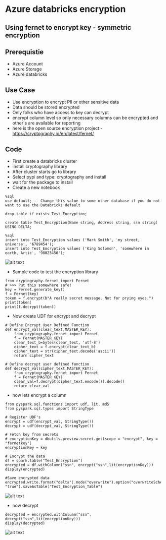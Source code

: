 # Azure databricks encryption

## Using fernet to encrypt key - symmetric encryption

## Prerequistie

- Azure Account
- Azure Storage
- Azure databricks

## Use Case

- Use encryption to encrypt PII or other sensitive data
- Data should be stored encrypted
- Only folks who have access to key can decrypt
- encrypt column level so only necessary columns can be encrypted and other's are available for reporting
- here is the open source encryption project - https://cryptography.io/en/latest/fernet/

## Code

- First create a databricks cluster
- install cryptography library
- After cluster starts go to library
- Select pypi and type: cryptography and install
- wait for the package to install
- Create a new notebook

```
%sql 
use default; -- Change this value to some other database if you do not want to use the Databricks default

drop table if exists Test_Encryption;

create table Test_Encryption(Name string, Address string, ssn string) USING DELTA;
```

```
%sql
insert into Test_Encryption values ('Mark Smith', 'my street, universe', '6789454');
insert into Test_Encryption values ('King Solomon', 'somewhere in earth, Artic', '98023456');
```

![alt text](https://github.com/balakreshnan/Samples2021/blob/main/adb/images/fernet1.jpg "Service Health")

- Sample code to test the encryption library

```
from cryptography.fernet import Fernet
# >>> Put this somewhere safe!
key = Fernet.generate_key()
f = Fernet(key)
token = f.encrypt(b"A really secret message. Not for prying eyes.")
print(token)
print(f.decrypt(token))
```

- Now create UDF for encrypt and decrypt

```
# Define Encrypt User Defined Function 
def encrypt_val(clear_text,MASTER_KEY):
    from cryptography.fernet import Fernet
    f = Fernet(MASTER_KEY)
    clear_text_b=bytes(clear_text, 'utf-8')
    cipher_text = f.encrypt(clear_text_b)
    cipher_text = str(cipher_text.decode('ascii'))
    return cipher_text

# Define decrypt user defined function 
def decrypt_val(cipher_text,MASTER_KEY):
    from cryptography.fernet import Fernet
    f = Fernet(MASTER_KEY)
    clear_val=f.decrypt(cipher_text.encode()).decode()
    return clear_val
```

- now lets encrypt a column

```
from pyspark.sql.functions import udf, lit, md5
from pyspark.sql.types import StringType

# Register UDF's
encrypt = udf(encrypt_val, StringType())
decrypt = udf(decrypt_val, StringType())

# Fetch key from secrets
# encryptionKey = dbutils.preview.secret.get(scope = "encrypt", key = "fernetkey")
encryptionKey = key

# Encrypt the data 
df = spark.table("Test_Encryption")
encrypted = df.withColumn("ssn", encrypt("ssn",lit(encryptionKey)))
display(encrypted)

#Save encrypted data 
encrypted.write.format("delta").mode("overwrite").option("overwriteSchema", "true").saveAsTable("Test_Encryption_Table")
```

![alt text](https://github.com/balakreshnan/Samples2021/blob/main/adb/images/fernet2.jpg "Service Health")

- now decrypt

```
decrypted = encrypted.withColumn("ssn", decrypt("ssn",lit(encryptionKey)))
display(decrypted)
```

![alt text](https://github.com/balakreshnan/Samples2021/blob/main/adb/images/fernet3.jpg "Service Health")